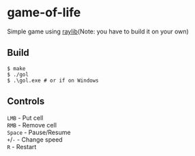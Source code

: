 # game-of-life

Simple game using [raylib](https://github.com/raysan5/raylib)(Note: you have to build it on your own)

## Build
```console
$ make
$ ./gol
$ .\gol.exe # or if on Windows
```

## Controls
`LMB` - Put cell       \
`RMB` - Remove cell    \
`Space` - Pause/Resume \
`+`/`-` - Change speed \
`R` - Restart
